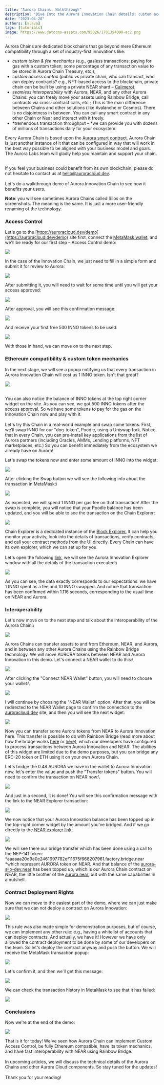 ```yaml
---
title: "Aurora Chains: Walkthrough"
description: "Dive into the Aurora Innovation Chain details: custom access control, сustom token mechanics, interoperability and more"
date: "2023-04-28"
authors: [slava]
tags: [tutorials]
image: https://www.datocms-assets.com/95026/1701394098-ac2.png
---
```

Aurora Chains are dedicated blockchains that go beyond mere Ethereum compatibility through a set of industry-first innovations like:

* *custom token & fee mechanics* (e.g., gasless transactions; paying for gas with a custom token; some percentage of any transaction value to be stored in Aurora Chain Treasury, etc.);
* *custom access control* (public vs private chain, who can transact, who can deploy contracts? e.g., NFT-based access to the blockchain, private chain can be built by using a private NEAR shard – [Calimero](https://www.calimero.network/));
* *seamless interoperability* with Aurora, NEAR, and any other Aurora Chains: you can freely move your assets using Rainbow Bridge, call contracts via cross-contract calls, etc.; This is the main difference between Chains and other solutions (like Avalanche or Cosmos). There is no disjointness in between. You can call any smart contract in any other Chain or Near and interact with it freely.
* *tremendous transaction throughput – *we can provide you with dozens of millions of transactions daily for your ecosystem.

Every Aurora Chain is based upon the [Aurora smart contract.](https://github.com/aurora-is-near/aurora-engine/) Aurora Chain is just another instance of it that can be configured in way that will work in the best way possible to be aligned with your business model and goals. The Aurora Labs team will gladly help you maintain and support your chain.

\
If you feel your business could benefit from its own blockchain, please do not hesitate to contact us at [hello@auroracloud.dev](emailto:hello@auroracloud.dev).\
\
Let's do a walkthrough demo of Aurora Innovation Chain to see how it benefits your users.

<!-- truncate -->

**Note**: you will see sometimes Aurora Chains called Silos on the screenshots. The meaning is the same. It is just a more user-friendly renaming of the technology.

### Access Control

Let's go to the [https://auroracloud.dev/demo](https://auroracloud.dev/demo) site first, connect the [MetaMask wallet](https://dev.aurora.dev/ecosystem/MetaMask), and we'll be ready for our first step – Access Control demo:

![](https://www.datocms-assets.com/95026/1682424716-screenshot-2023-04-25-at-12-05-26.png)

In the case of the Innovation Chain, we just need to fill in a simple form and submit it for review to Aurora:

![](https://www.datocms-assets.com/95026/1682424978-screenshot-2023-04-25-at-12-07-41.png)

After submitting it, you will need to wait for some time until you will get your access approved:

![](https://www.datocms-assets.com/95026/1682425059-screenshot-2023-04-25-at-13-17-04.png)

After approval, you will see this confirmation message:

![](https://www.datocms-assets.com/95026/1682425145-screenshot-2023-04-25-at-13-18-35.png)

And receive your first free 500 INNO tokens to be used:

![](https://www.datocms-assets.com/95026/1682425188-screenshot-2023-04-25-at-12-19-41.png)

With those in hand, we can move on to the next step.

### Ethereum compatibility & custom token mechanics

In the next stage, we will see a popup notifying us that every transaction in Aurora Innovation Chain will cost us 1 INNO token. Isn't that great?

![](https://www.datocms-assets.com/95026/1682455553-screenshot-2023-04-25-at-21-42-50.png)

\
You can also notice the balance of INNO tokens at the top right corner widget on the site. As you can see, we got 500 INNO tokens after the access approval. So we have some tokens to pay for the gas on the Innovation Chain now and play with it.\
\
Let's try this Chain in a real-world example and swap some tokens. First, we’ll swap INNO for our "dog-token", Poodle, using a Uniswap fork. Notice, that in every Chain, you can pre-install key applications from the list of Aurora partners (including Oracles, AMMs, Lending platforms, NFT marketplaces, etc.) So you can benefit immediately from the ecosystem we already have on Aurora!

Let's swap the tokens now and enter some amount of INNO into the widget:

![](https://www.datocms-assets.com/95026/1682455898-screenshot-2023-04-25-at-21-51-26.png)

After clicking the Swap button we will see the following info about the transaction in MetaMask:\


![](https://www.datocms-assets.com/95026/1682456030-screenshot-2023-04-25-at-21-53-11.png)

As expected, we will spend 1 INNO per gas fee on that transaction! After the swap is complete, you will notice that your Poodle balance has been updated, and you will be able to see the transaction on the Chain Explorer:

![](https://www.datocms-assets.com/95026/1682456144-screenshot-2023-04-25-at-21-55-03.png)

Chain Explorer is a dedicated instance of the [Block Explorer.](https://dev.aurora.dev/ecosystem/block-explorer) It can help you monitor your activity, look into the details of transactions, verify contracts, and call your contract methods from the UI directly. Every Chain can have its own explorer, which we can set up for you.\
\
Let's open the following [link](https://explorer.innovation.aurora.dev/tx/0x729676bb7db14c0dd907d2398d2905d1f9286a0e0478cb6aa5375dde0d1bfb25), we will see the Aurora Innovation Explorer window with all the details of the transaction executed:\


![](https://www.datocms-assets.com/95026/1682516992-screenshot-2023-04-26-at-14-49-39.png)

As you can see, the data exactly corresponds to our expectations: we have 1 INNO spent as a fee and 10 INNO swapped. And notice that transaction has been confirmed within 1.116 seconds, corresponding to the usual time on NEAR and Aurora.

### Interoperability

Let's now move on to the next step and talk about the interoperability of the Aurora Chain:\


![](https://www.datocms-assets.com/95026/1682517331-screenshot-2023-04-26-at-14-54-31.png)

Aurora Chains can transfer assets to and from Ethereum, NEAR, and Aurora, and in between any other Aurora Chains using the Rainbow Bridge technology. We will move AURORA tokens between NEAR and Aurora Innovation in this demo. Let's connect a NEAR wallet to do this:\


![](https://www.datocms-assets.com/95026/1682517522-screenshot-2023-04-26-at-14-58-15.png)

After clicking the "Connect NEAR Wallet" button, you will need to choose your wallet:\


![](https://www.datocms-assets.com/95026/1682518634-screenshot-2023-04-26-at-14-59-01.png)

I will continue by choosing the "NEAR Wallet" option. After that, you will be redirected to the NEAR Wallet page to confirm the connection to the [auroracloud.dev](https://auroracloud.dev/) site, and then you will see the next widget:

![](https://www.datocms-assets.com/95026/1682518704-screenshot-2023-04-26-at-15-13-30.png)

Now you can transfer some Aurora tokens from NEAR to Aurora Innovation here. This transfer is possible to do with Rainbow Bridge (read more about how the bridge works [here](https://near.org/blog/eth-near-rainbow-bridge/) or [here)](https://aurora.dev/blog/2021-how-the-rainbow-bridge-works), which our developers have configured to process transactions between Aurora Innovation and NEAR. The abilities of this widget are limited due to the demo purposes, but you can bridge any ERC-20 token or ETH using it on your own Aurora Chain.

Let's bridge the 0.48 AURORA we have in the wallet to Aurora Innovation now, let's enter the value and push the "Transfer tokens" button. You will need to confirm the transaction on NEAR now:\


![](https://www.datocms-assets.com/95026/1682519151-screenshot-2023-04-26-at-15-14-10.png)

And just in a second, it is done! You will see this confirmation message with the link to the NEAR Explorer transaction:

![](https://www.datocms-assets.com/95026/1682519295-screenshot-2023-04-26-at-15-15-15.png)

We now notice that your Aurora Innovation balance has been topped up in the top-right corner widget by the amount you've bridged. And if we go directly to the [NEAR explorer link:](https://nearblocks.io/txns/86EGzooMqaSsetC1BbwknjNRTytthaFgFgLCWH153QT7)

![](https://www.datocms-assets.com/95026/1682519404-screenshot-2023-04-26-at-15-28-37.png)

We will see there our bridge transfer which has been done using a call to the NEP-141 token:\
*aaaaaa20d9e0e2461697782ef11675f668207961.factory.bridge.near *which represent AURORA token on NEAR. And that balance of the [aurora-silo-dev.near](https://nearblocks.io/address/aurora-silo-dev.near) has been topped up, which is our Aurora Chain contract on NEAR, the little brother of the [aurora.near,](https://nearblocks.io/address/aurora.near) but with the same capabilities in a nutshell.

### Contract Deployment Rights

Now we can move to the easiest part of the demo, where we can just make sure that we can not deploy a contract on Aurora Innovation:

![](https://www.datocms-assets.com/95026/1682520005-screenshot-2023-04-26-at-15-34-16.png)

This rule was also made simple for demonstration purposes, but of course, we can implement any other rule: e.g., having a whitelist of accounts that can deploy contracts. And actually, we have it! However we have only allowed the contract deployment to be done by some of our developers on the team. So let's deploy the contract anyway and push the button. We will receive the MetaMask transaction popup:

![](https://www.datocms-assets.com/95026/1682520201-screenshot-2023-04-26-at-15-34-33.png)

Let's confirm it, and then we'll get this message:

![](https://www.datocms-assets.com/95026/1682520228-screenshot-2023-04-26-at-15-35-16.png)

We can check the transaction history in MetaMask to see that it has failed:

![](https://www.datocms-assets.com/95026/1682520426-screenshot-2023-04-26-at-15-45-58.png)

### Conclusions

Now we're at the end of the demo:

![](https://www.datocms-assets.com/95026/1682520850-screenshot-2023-04-26-at-15-35-27.png)

That is it for today! We've seen how Aurora Chain can implement Custom Access Control, be fully Ethereum compatible, have its token mechanics, and have fast interoperability with NEAR using Rainbow Bridge.\
\
In upcoming articles, we will discuss the technical details of the Aurora Chains and other Aurora Cloud components. So stay tuned for the updates!\
\
Thank you for your reading!
